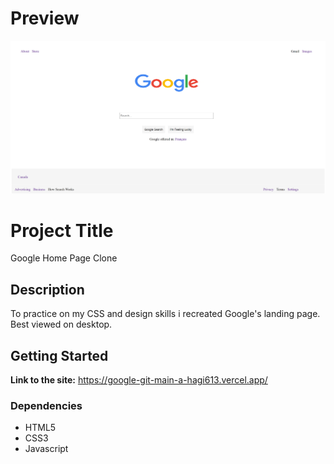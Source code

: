 # Preview

<img src="google.png">

# Project Title

Google Home Page Clone

## Description

To practice on my CSS and design skills i recreated Google's landing page. Best viewed on desktop.

## Getting Started

**Link to the site:** https://google-git-main-a-hagi613.vercel.app/

### Dependencies

- HTML5
- CSS3
- Javascript

